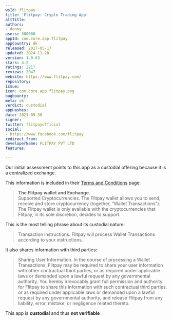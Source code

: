 ```yaml
---
wsId: flitpay
title: 'Flitpay: Crypto Trading App'
altTitle: 
authors:
- danny
users: 500000
appId: com.core.app.flitpay
appCountry: dk
released: 2017-05-17
updated: 2024-11-28
version: 1.0.63
stars: 4.2
ratings: 2217
reviews: 2047
website: https://www.flitpay.com/
repository: 
issue: 
icon: com.core.app.flitpay.png
bugbounty: 
meta: ok
verdict: custodial
appHashes: 
date: 2021-09-30
signer: 
twitter: flitpayofficial
social:
- https://www.facebook.com/flitpay
redirect_from: 
developerName: FLITPAY PVT LTD
features: 

---
```


Our initial assessment points to this app as a custodial offering because it is a centralized exchange.

This information is included in their [Terms and Conditions](https://www.flitpay.com/terms) page:

> **The Flitpay wallet and Exchange.**<br>
> Supported Cryptocurrencies. The Flitpay wallet allows you to send, receive and store cryptocurrency (together, “Wallet Transactions”). The Flitpay wallet is only available with the cryptocurrencies that Flitpay, in its sole discretion, decides to support.

This is the most telling phrase about its custodial nature:

> Transaction instructions. Flitpay will process Wallet Transactions according to your instructions. 

It also shares information with third parties:

> Sharing User Information. In the course of processing a Wallet Transactions, Flitpay may be required to share your user information with other contractual third parties, or as required under applicable laws or demanded upon a lawful request by any governmental authority. You hereby irrevocably grant full permission and authority for Flitpay to share this information with such contractual third parties, or as required under applicable laws or demanded upon a lawful request by any governmental authority, and release Flitpay from any liability, error, mistake, or negligence related thereto.

This app is **custodial** and thus **not verifiable**
